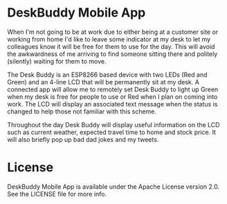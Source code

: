 # DeskBuddy Mobile App

When I'm not going to be at work due to either being at a customer site or working from home I'd like to leave some indicator at my desk to let my colleagues know it will be free for them to use for the day. This will avoid the awkwardness of me arriving to find someone sitting there and politely (silently) waiting for them to move. 

The Desk Buddy is an ESP8266 based device with two LEDs (Red and Green) and an 4-line LCD that will be permanently sit at my desk. A connected app will allow me to remotely set Desk Buddy to light up Green when my desk is free for people to use or Red when I plan on coming into work. The LCD will display an associated text message when the status is changed to help those not familiar with this scheme. 

Throughout the day Desk Buddy will display useful information on the LCD such as current weather, expected travel time to home and stock price. It will also briefly pop up bad dad jokes and my tweets.

# License

DeskBuddy Mobile App is available under the Apache License version 2.0. See the LICENSE file for more info. 
